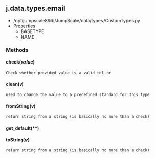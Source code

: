 <!-- toc -->
## j.data.types.email

- /opt/jumpscale8/lib/JumpScale/data/types/CustomTypes.py
- Properties
    - BASETYPE
    - NAME

### Methods

    

#### check(*value*) 

```
Check whether provided value is a valid tel nr

```

#### clean(*v*) 

```
used to change the value to a predefined standard for this type

```

#### fromString(*v*) 

```
return string from a string (is basically no more than a check)

```

#### get_default(**) 

#### toString(*v*) 

```
return string from a string (is basically no more than a check)

```

